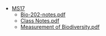 - [MS17](.\Biology\202\MS17)
    - [Bio-202-notes.pdf](Biology\202\MS17\Bio-202-notes.pdf)
    - [Class Notes.pdf](Biology\202\MS17\Class%20Notes.pdf)
    - [Measurement of Biodiversity.pdf](Biology\202\MS17\Measurement%20of%20Biodiversity.pdf)
